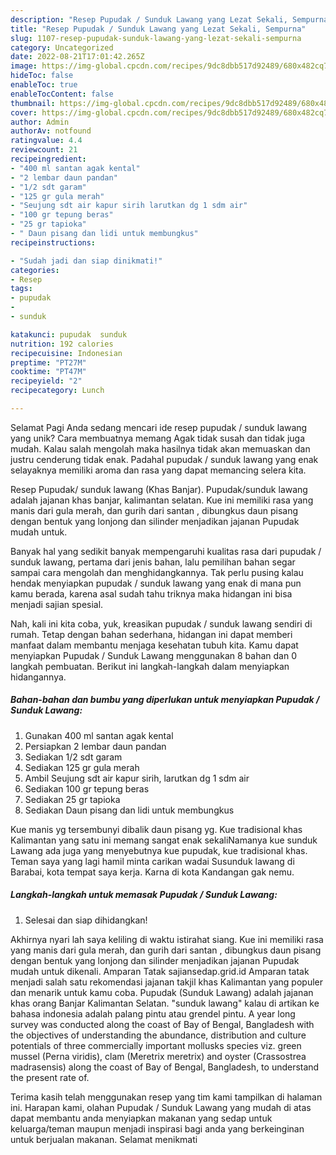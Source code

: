 ```yaml
---
description: "Resep Pupudak / Sunduk Lawang yang Lezat Sekali, Sempurna"
title: "Resep Pupudak / Sunduk Lawang yang Lezat Sekali, Sempurna"
slug: 1107-resep-pupudak-sunduk-lawang-yang-lezat-sekali-sempurna
category: Uncategorized
date: 2022-08-21T17:01:42.265Z
image: https://img-global.cpcdn.com/recipes/9dc8dbb517d92489/680x482cq70/pupudak-sunduk-lawang-foto-resep-utama.jpg
hideToc: false
enableToc: true
enableTocContent: false
thumbnail: https://img-global.cpcdn.com/recipes/9dc8dbb517d92489/680x482cq70/pupudak-sunduk-lawang-foto-resep-utama.jpg
cover: https://img-global.cpcdn.com/recipes/9dc8dbb517d92489/680x482cq70/pupudak-sunduk-lawang-foto-resep-utama.jpg
author: Admin
authorAv: notfound
ratingvalue: 4.4
reviewcount: 21
recipeingredient:
- "400 ml santan agak kental"
- "2 lembar daun pandan"
- "1/2 sdt garam"
- "125 gr gula merah"
- "Seujung sdt air kapur sirih larutkan dg 1 sdm air"
- "100 gr tepung beras"
- "25 gr tapioka"
- " Daun pisang dan lidi untuk membungkus"
recipeinstructions:

- "Sudah jadi dan siap dinikmati!"
categories:
- Resep
tags:
- pupudak
- 
- sunduk

katakunci: pupudak  sunduk 
nutrition: 192 calories
recipecuisine: Indonesian
preptime: "PT27M"
cooktime: "PT47M"
recipeyield: "2"
recipecategory: Lunch

---
```



Selamat Pagi Anda sedang mencari ide resep pupudak / sunduk lawang yang unik? Cara membuatnya memang Agak tidak susah dan tidak juga mudah. Kalau salah mengolah maka hasilnya tidak akan memuaskan dan justru cenderung tidak enak. Padahal pupudak / sunduk lawang yang enak selayaknya memiliki aroma dan rasa yang dapat memancing selera kita.


Resep Pupudak/ sunduk lawang (Khas Banjar). Pupudak/sunduk lawang adalah jajanan khas banjar, kalimantan selatan. Kue ini memiliki rasa yang manis dari gula merah, dan gurih dari santan , dibungkus daun pisang dengan bentuk yang lonjong dan silinder menjadikan jajanan Pupudak mudah untuk.

Banyak hal yang sedikit banyak mempengaruhi kualitas rasa dari pupudak / sunduk lawang, pertama dari jenis bahan, lalu pemilihan bahan segar sampai cara mengolah dan menghidangkannya. Tak perlu pusing kalau hendak menyiapkan pupudak / sunduk lawang yang enak di mana pun kamu berada, karena asal sudah tahu triknya maka hidangan ini bisa menjadi sajian spesial.


Nah, kali ini kita coba, yuk, kreasikan pupudak / sunduk lawang sendiri di rumah. Tetap dengan bahan sederhana, hidangan ini dapat memberi manfaat dalam membantu menjaga kesehatan tubuh kita. Kamu dapat menyiapkan Pupudak / Sunduk Lawang menggunakan 8 bahan dan 0 langkah pembuatan. Berikut ini langkah-langkah dalam menyiapkan hidangannya.

<!--inarticleads1-->

##### Bahan-bahan dan bumbu yang diperlukan untuk menyiapkan Pupudak / Sunduk Lawang:

1. Gunakan 400 ml santan agak kental
1. Persiapkan 2 lembar daun pandan
1. Sediakan 1/2 sdt garam
1. Sediakan 125 gr gula merah
1. Ambil Seujung sdt air kapur sirih, larutkan dg 1 sdm air
1. Sediakan 100 gr tepung beras
1. Sediakan 25 gr tapioka
1. Sediakan  Daun pisang dan lidi untuk membungkus


Kue manis yg tersembunyi dibalik daun pisang yg. Kue tradisional khas Kalimantan yang satu ini memang sangat enak sekaliNamanya kue sunduk Lawang ada juga yang menyebutnya kue pupudak, kue tradisional khas. Teman saya yang lagi hamil minta carikan wadai Susunduk lawang di Barabai, kota tempat saya kerja. Karna di kota Kandangan gak nemu. 

<!--inarticleads2-->

##### Langkah-langkah untuk memasak Pupudak / Sunduk Lawang:


1. Selesai dan siap dihidangkan!

Akhirnya nyari lah saya keliling di waktu istirahat siang. Kue ini memiliki rasa yang manis dari gula merah, dan gurih dari santan , dibungkus daun pisang dengan bentuk yang lonjong dan silinder menjadikan jajanan Pupudak mudah untuk dikenali. Amparan Tatak sajiansedap.grid.id Amparan tatak menjadi salah satu rekomendasi jajanan takjil khas Kalimantan yang populer dan menarik untuk kamu coba. Pupudak (Sunduk Lawang) adalah jajanan khas orang Banjar Kalimantan Selatan. &#34;sunduk lawang&#34; kalau di artikan ke bahasa indonesia adalah palang pintu atau grendel pintu. A year long survey was conducted along the coast of Bay of Bengal, Bangladesh with the objectives of understanding the abundance, distribution and culture potentials of three commercially important mollusks species viz. green mussel (Perna viridis), clam (Meretrix meretrix) and oyster (Crassostrea madrasensis) along the coast of Bay of Bengal, Bangladesh, to understand the present rate of. 

Terima kasih telah menggunakan resep yang tim kami tampilkan di halaman ini. Harapan kami, olahan Pupudak / Sunduk Lawang yang mudah di atas dapat membantu anda menyiapkan makanan yang sedap untuk keluarga/teman maupun menjadi inspirasi bagi anda yang berkeinginan untuk berjualan makanan. Selamat menikmati
